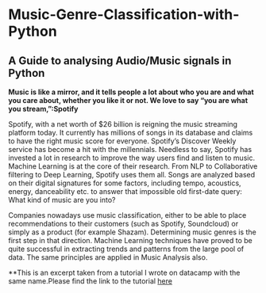 # Music-Genre-Classification-with-Python
## A Guide to analysing Audio/Music signals in Python

__Music is like a mirror, and it tells people a lot about who you are and what you care about, whether you like it or not. We love to say “you are what you stream,”:Spotify__

Spotify, with a net worth of $26 billion is reigning the music streaming platform today. It currently has millions of songs in its database and claims to have the right music score for everyone. Spotify’s Discover Weekly service has become a hit with the millennials. Needless to say, Spotify has invested a lot in research to improve the way users find and listen to music. Machine Learning is at the core of their research. From NLP to Collaborative filtering to Deep Learning, Spotify uses them all. Songs are analyzed based on their digital signatures for some factors, including tempo, acoustics, energy, danceability etc. to answer that impossible old first-date query: What kind of music are you into?

Companies nowadays use music classification, either to be able to place recommendations to their customers (such as Spotify, Soundcloud) or simply as a product (for example Shazam). Determining music genres is the first step in that direction. Machine Learning techniques have proved to be quite successful in extracting trends and patterns from the large pool of data. The same principles are applied in Music Analysis also.

**This is an excerpt taken from a tutorial I wrote on datacamp with the same name.Please find the link to the tutorial [here](https://towardsdatascience.com/music-genre-classification-with-python-c714d032f0d8)
